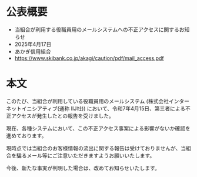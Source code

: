 # 公表概要
- 当組合が利用する役職員用のメールシステムへの不正アクセスに関するお知らせ
- 2025年4月17日
- あかぎ信用組合
- https://www.skibank.co.jp/akagi/caution/pdf/mail_access.pdf

# 本文
このたび、当組合が利用している役職員用のメールシステム (株式会社インターネットイニシアティブ(通称 IIJ社)) において、令和7年4月15日、第三者による不正アクセスが発生したとの報告を受けました。

現在、各種システムにおいて、この不正アクセス事案による影響がないか確認を進めております。

現時点では当組合のお客様情報の流出に関する報告は受けておりませんが、当組合を騙るメール等にご注意いただきますようお願いいたします。

今後、新たな事実が判明した場合は、改めてお知らせいたします。
